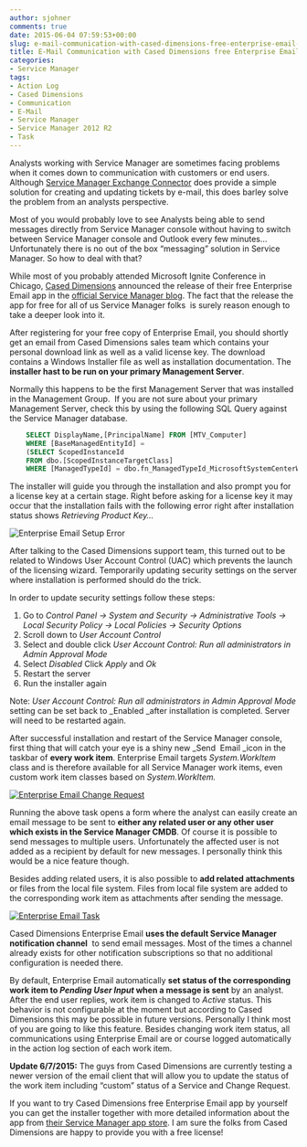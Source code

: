```yaml
---
author: sjohner
comments: true
date: 2015-06-04 07:59:53+00:00
slug: e-mail-communication-with-cased-dimensions-free-enterprise-email-app
title: E-Mail Communication with Cased Dimensions free Enterprise Email app
categories:
- Service Manager
tags:
- Action Log
- Cased Dimensions
- Communication
- E-Mail
- Service Manager
- Service Manager 2012 R2
- Task
---
```


Analysts working with Service Manager are sometimes facing problems when it comes down to communication with customers or end users. Although [Service Manager Exchange Connector](http://www.microsoft.com/en-us/download/details.aspx?id=38791) does provide a simple solution for creating and updating tickets by e-mail, this does barley solve the problem from an analysts perspective.

Most of you would probably love to see Analysts being able to send messages directly from Service Manager console without having to switch between Service Manager console and Outlook every few minutes…Unfortunately there is no out of the box “messaging” solution in Service Manager. So how to deal with that?

While most of you probably attended Microsoft Ignite Conference in Chicago, [Cased Dimensions](http://www.caseddimensions.com/) announced the release of their free Enterprise Email app in the [official Service Manager blog](http://blogs.technet.com/b/servicemanager/archive/2015/04/30/cased-dimensions-is-offering-enterprise-email-as-a-free-give-away-for-service-manager.aspx). The fact that the release the app for free for all of us Service Manager folks  is surely reason enough to take a deeper look into it.<!-- more -->

After registering for your free copy of Enterprise Email, you should shortly get an email from Cased Dimensions sales team which contains your personal download link as well as a valid license key. The download contains a Windows Installer file as well as installation documentation. The **installer hast to be run on your primary Management Server**.

Normally this happens to be the first Management Server that was installed in the Management Group.  If you are not sure about your primary Management Server, check this by using the following SQL Query against the Service Manager database.

```sql
    SELECT DisplayName,[PrincipalName] FROM [MTV_Computer]
    WHERE [BaseManagedEntityId] =
    (SELECT ScopedInstanceId
    FROM dbo.[ScopedInstanceTargetClass]
    WHERE [ManagedTypeId] = dbo.fn_ManagedTypeId_MicrosoftSystemCenterWorkflowTarget())
```

The installer will guide you through the installation and also prompt you for a license key at a certain stage. Right before asking for a license key it may occur that the installation fails with the following error right after installation status shows _Retrieving Product Key…_

![Enterprise Email Setup Error](/images/enterpriseemailsetuperror-png.jpg)

After talking to the Cased Dimensions support team, this turned out to be related to Windows User Account Control (UAC) which prevents the launch of the licensing wizard. Temporarily updating security settings on the server where installation is performed should do the trick.

In order to update security settings follow these steps:

1. Go to _Control Panel -> System and Security -> Administrative Tools -> Local Security Policy -> Local Policies -> Security Options_
2. Scroll down to _User Account Control_
3. Select and double click _User Account Control: Run all administrators in Admin Approval Mode_
4. Select _Disabled_ Click _Apply_ and _Ok_
5. Restart the server
6. Run the installer again

Note: _User Account Control: Run all administrators in Admin Approval Mode_ setting can be set back to _Enabled _after installation is completed. Server will need to be restarted again.

After successful installation and restart of the Service Manager console, first thing that will catch your eye is a shiny new _Send  Email _icon in the taskbar of **every work item**. Enterprise Email targets _System.WorkItem_ class and is therefore available for all Service Manager work items, even custom work item classes based on _System.WorkItem._

[![Enterprise Email Change Request](/images/enterpriseemailchangerequest.png?w=604)](/images/enterpriseemailchangerequest.png)

Running the above task opens a form where the analyst can easily create an email message to be sent to **either any related user or any other user which exists in the Service Manager CMDB**. Of course it is possible to send messages to multiple users. Unfortunately the affected user is not added as a recipient by default for new messages. I personally think this would be a nice feature though.

Besides adding related users, it is also possible to **add related attachments** or files from the local file system. Files from local file system are added to the corresponding work item as attachments after sending the message.

[![Enterprise Email Task](/images/enterpriseemailtask.png?w=604)](/images/enterpriseemailtask.png)

Cased Dimensions Enterprise Email **uses the default Service Manager notification channel**  to send email messages. Most of the times a channel already exists for other notification subscriptions so that no additional configuration is needed there.

By default, Enterprise Email automatically **set status of the corresponding work item to _Pending User Input_ when a message is sent** by an analyst. After the end user replies, work item is changed to _Active_ status. This behavior is not configurable at the moment but according to Cased Dimensions this may be possible in future versions. Personally I think most of you are going to like this feature.
Besides changing work item status, all communications using Enterprise Email are or course logged automatically in the action log section of each work item.

**Update 6/7/2015:** The guys from Cased Dimensions are currently testing a newer version of the email client that will allow you to update the status of the work item including “custom” status of a Service and Change Request.

If you want to try Cased Dimensions free Enterprise Email app by yourself you can get the installer together with more detailed information about the app from [their Service Manager app store](http://www.caseddimensions.com/scsm_enterprise_email/). I am sure the folks from Cased Dimensions are happy to provide you with a free license!
